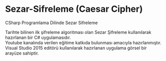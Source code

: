 # Sezar-Sifreleme (Caesar Cipher)
CSharp Programlama Dilinde Sezar Sifreleme

Tarihte bilinen ilk şifreleme algoritması olan Sezar Şifreleme kullanılarak hazırlanan bir C# uygulamasıdır.<br>
Youtube kanalında verilen eğitime katkıda bulunması amacıyla hazırlanmıştır.<br>
Visual Studio 2015 editörü kullanılarak hazırlanan uygulama görsel bir arayüze sahiptir.
